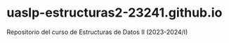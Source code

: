 # uaslp-estructuras2-23241.github.io
Repositorio del curso de Estructuras de Datos II (2023-2024/I)
